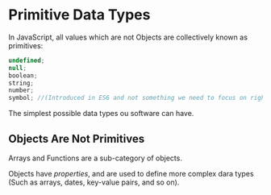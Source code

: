 # Primitive Data Types

In JavaScript, all values which are not Objects are collectively known as primitives:

```javascript
undefined;
null;
boolean;
string;
number;
symbol; //(Introduced in ES6 and not something we need to focus on right now)
```

The simplest possible data types ou software can have.

## Objects Are Not Primitives

Arrays and Functions are a sub-category of objects.

Objects have <i>properties</i>, and are used to define more complex dara types (Such as arrays, dates, key-value pairs, and so on).
